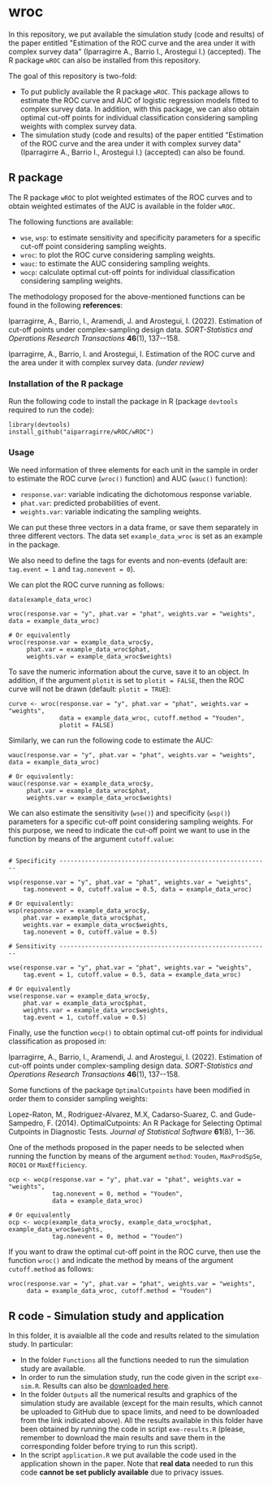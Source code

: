 # wroc

In this repository, we put available the simulation study (code and results) of the paper entitled "Estimation of the ROC curve and the area under it with complex survey data" (Iparragirre A., Barrio I., Arostegui I.) (accepted). The R package `wROC` can also be installed from this repository.

The goal of this repository is two-fold:

- To put publicly available the R package `wROC`. This package allows to estimate the ROC curve and AUC of logistic regression models fitted to complex survey data. In addition, with this package, we can also obtain optimal cut-off points for individual classification considering sampling weights with complex survey data.
- The simulation study (code and results) of the paper entitled "Estimation of the ROC curve and the area under it with complex survey data" (Iparragirre A., Barrio I., Arostegui I.) (accepted) can also be found.

## R package

The R package `wROC` to plot weighted estimates of the ROC curves and to obtain weighted estimates of the AUC is available in the folder `wROC`.

The following functions are available:

- `wse`, `wsp`: to estimate sensitivity and specificity parameters for a specific cut-off point considering sampling weights.
- `wroc`: to plot the ROC curve considering sampling weights.
- `wauc`: to estimate the AUC considering sampling weights.
- `wocp`: calculate optimal cut-off points for individual classification considering sampling weights.

The methodology proposed for the above-mentioned functions can be found in the following **references**:

Iparragirre, A., Barrio, I., Aramendi, J. and Arostegui, I. (2022). Estimation of cut-off points under complex-sampling design data. *SORT-Statistics and Operations Research Transactions* **46**(1), 137--158.

Iparragirre, A., Barrio, I. and Arostegui, I. Estimation of the ROC curve and the area under it with complex survey data. *(under review)*

### Installation of the R package

Run the following code to install the package in R (package `devtools` required to run the code):

```{r}
library(devtools)
install_github("aiparragirre/wROC/wROC")
```

### Usage

We need information of three elements for each unit in the sample in order to estimate the ROC curve (`wroc()` function) and AUC (`wauc()` function):

- `response.var`: variable indicating the dichotomous response variable.
- `phat.var`: predicted probabilities of event.
- `weights.var`: variable indicating the sampling weights.

We can put these three vectors in a data frame, or save them separately in three different vectors. The data set `example_data_wroc` is set as an example in the package.

We also need to define the tags for events and non-events (default are: `tag.event = 1` and `tag.nonevent = 0`).

We can plot the ROC curve running as follows:

```{r}
data(example_data_wroc)

wroc(response.var = "y", phat.var = "phat", weights.var = "weights", data = example_data_wroc)

# Or equivalently
wroc(response.var = example_data_wroc$y,
     phat.var = example_data_wroc$phat,
     weights.var = example_data_wroc$weights)
```

To save the numeric information about the curve, save it to an object. In addition, if the argument `plotit` is set to `plotit = FALSE`, then the ROC curve will not be drawn (default: `plotit = TRUE`):

```{r}
curve <- wroc(response.var = "y", phat.var = "phat", weights.var = "weights",
              data = example_data_wroc, cutoff.method = "Youden",
              plotit = FALSE)
```

Similarly, we can run the following code to estimate the AUC:

```{r}
wauc(response.var = "y", phat.var = "phat", weights.var = "weights", data = example_data_wroc)

# Or equivalently:
wauc(response.var = example_data_wroc$y,
     phat.var = example_data_wroc$phat,
     weights.var = example_data_wroc$weights)
```

We can also estimate the sensitivity (`wse()`) and specificity (`wsp()`) parameters for a specific cut-off point considering sampling weights. For this purpose, we need to indicate the cut-off point we want to use in the function by means of the argument `cutoff.value`:

```{r}

# Specificity ----------------------------------------------------------

wsp(response.var = "y", phat.var = "phat", weights.var = "weights",
    tag.nonevent = 0, cutoff.value = 0.5, data = example_data_wroc)

# Or equivalently:
wsp(response.var = example_data_wroc$y,
    phat.var = example_data_wroc$phat,
    weights.var = example_data_wroc$weights,
    tag.nonevent = 0, cutoff.value = 0.5)
   
# Sensitivity ----------------------------------------------------------

wse(response.var = "y", phat.var = "phat", weights.var = "weights",
    tag.event = 1, cutoff.value = 0.5, data = example_data_wroc)

# Or equivalently
wse(response.var = example_data_wroc$y,
    phat.var = example_data_wroc$phat,
    weights.var = example_data_wroc$weights,
    tag.event = 1, cutoff.value = 0.5)
```

Finally, use the function `wocp()` to obtain optimal cut-off points for individual classification as proposed in: 

Iparragirre, A., Barrio, I., Aramendi, J. and Arostegui, I. (2022). Estimation of cut-off points under complex-sampling design data. *SORT-Statistics and Operations Research Transactions* **46**(1), 137--158.

Some functions of the package `OptimalCutpoints` have been modified in order them to consider sampling weights:

Lopez-Raton, M., Rodriguez-Alvarez, M.X, Cadarso-Suarez, C. and Gude-Sampedro, F. (2014). OptimalCutpoints: An R Package for Selecting Optimal Cutpoints in Diagnostic Tests. *Journal of Statistical Software* **61**(8), 1--36.

One of the methods proposed in the paper needs to be selected when running the function by means of the argument `method`: `Youden`, `MaxProdSpSe`, `ROC01` or `MaxEfficiency`.

```{r}
ocp <- wocp(response.var = "y", phat.var = "phat", weights.var = "weights",
            tag.nonevent = 0, method = "Youden",
            data = example_data_wroc)

# Or equivalently
ocp <- wocp(example_data_wroc$y, example_data_wroc$phat, example_data_wroc$weights,
            tag.nonevent = 0, method = "Youden")
```

If you want to draw the optimal cut-off point in the ROC curve, then use the function `wroc()` and indicate the method by means of the argument `cutoff.method` as follows:

```{r}
wroc(response.var = "y", phat.var = "phat", weights.var = "weights",
     data = example_data_wroc, cutoff.method = "Youden")
```

## R code - Simulation study and application

In this folder, it is avaialble all the code and results related to the simulation study. In particular:

- In the folder `Functions` all the functions needed to run the simulation study are available.
- In order to run the simulation study, run the code given in the script `exe-sim.R`. Results can also be [downloaded here](http://aiparragirre006.quickconnect.to/d/s/tgfgP7Ok1PNY7DUAzIux8J3WmfJmCYyS/_ZuzJJKB0iel11EC38x5yewjBAJseQGK-q71gVYbhuQo).
- In the folder `Outputs` all the numerical results and graphics of the simulation study are available (except for the main results, which cannot be uploaded to GitHub due to space limits, and need to be downloaded from the link indicated above). All the results available in this folder have been obtained by running the code in script `exe-results.R` (please, remember to download the main results and save them in the corresponding folder before trying to run this script). 
- In the script `application.R` we put available the code used in the application shown in the paper. Note that **real data** needed to run this code **cannot be set publicly available** due to privacy issues.

